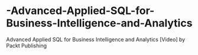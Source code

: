 # -Advanced-Applied-SQL-for-Business-Intelligence-and-Analytics
 Advanced Applied SQL for Business Intelligence and Analytics [Video] by Packt Publishing
